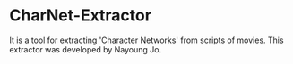 # CharNet-Extractor
It is a tool for extracting 'Character Networks' from scripts of movies. This extractor was developed by Nayoung Jo.
